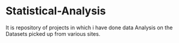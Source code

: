 # Statistical-Analysis
It is repository of projects in which i have done data Analysis on the Datasets picked up from various sites.

